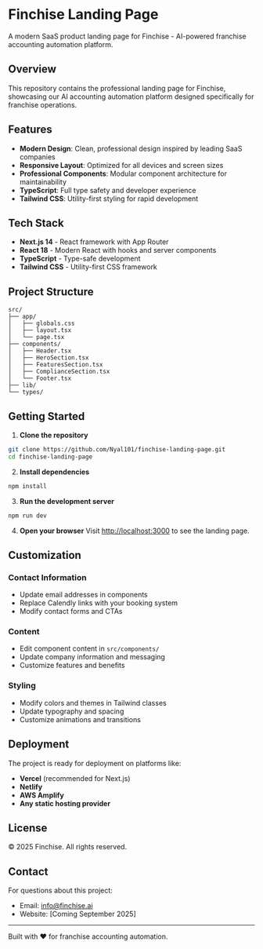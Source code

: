 # Finchise Landing Page

A modern SaaS product landing page for Finchise - AI-powered franchise accounting automation platform.

## Overview

This repository contains the professional landing page for Finchise, showcasing our AI accounting automation platform designed specifically for franchise operations.

## Features

- **Modern Design**: Clean, professional design inspired by leading SaaS companies
- **Responsive Layout**: Optimized for all devices and screen sizes
- **Professional Components**: Modular component architecture for maintainability
- **TypeScript**: Full type safety and developer experience
- **Tailwind CSS**: Utility-first styling for rapid development

## Tech Stack

- **Next.js 14** - React framework with App Router
- **React 18** - Modern React with hooks and server components
- **TypeScript** - Type-safe development
- **Tailwind CSS** - Utility-first CSS framework

## Project Structure

```
src/
├── app/
│   ├── globals.css
│   ├── layout.tsx
│   └── page.tsx
├── components/
│   ├── Header.tsx
│   ├── HeroSection.tsx
│   ├── FeaturesSection.tsx
│   ├── ComplianceSection.tsx
│   └── Footer.tsx
├── lib/
└── types/
```

## Getting Started

1. **Clone the repository**
```bash
git clone https://github.com/Nyal101/finchise-landing-page.git
cd finchise-landing-page
```

2. **Install dependencies**
```bash
npm install
```

3. **Run the development server**
```bash
npm run dev
```

4. **Open your browser**
Visit [http://localhost:3000](http://localhost:3000) to see the landing page.

## Customization

### Contact Information
- Update email addresses in components
- Replace Calendly links with your booking system
- Modify contact forms and CTAs

### Content
- Edit component content in `src/components/`
- Update company information and messaging
- Customize features and benefits

### Styling
- Modify colors and themes in Tailwind classes
- Update typography and spacing
- Customize animations and transitions

## Deployment

The project is ready for deployment on platforms like:
- **Vercel** (recommended for Next.js)
- **Netlify**
- **AWS Amplify**
- **Any static hosting provider**

## License

© 2025 Finchise. All rights reserved.

## Contact

For questions about this project:
- Email: info@finchise.ai
- Website: [Coming September 2025]

---

Built with ❤️ for franchise accounting automation.
